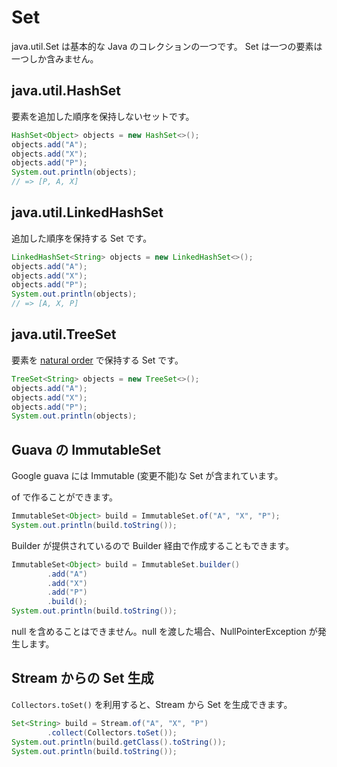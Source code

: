 # Set

java.util.Set は基本的な Java のコレクションの一つです。
Set は一つの要素は一つしか含みません。

## java.util.HashSet

要素を追加した順序を保持しないセットです。

```java
HashSet<Object> objects = new HashSet<>();
objects.add("A");
objects.add("X");
objects.add("P");
System.out.println(objects);
// => [P, A, X]
```

## java.util.LinkedHashSet

追加した順序を保持する Set です。

```java
LinkedHashSet<String> objects = new LinkedHashSet<>();
objects.add("A");
objects.add("X");
objects.add("P");
System.out.println(objects);
// => [A, X, P]
```

## java.util.TreeSet

要素を [natural order](https://docs.oracle.com/javase/7/docs/api/java/lang/Comparable.html) で保持する Set です。

```java
TreeSet<String> objects = new TreeSet<>();
objects.add("A");
objects.add("X");
objects.add("P");
System.out.println(objects);
```

## Guava の ImmutableSet

Google guava には Immutable (変更不能)な Set が含まれています。 

of で作ることができます。

```java
ImmutableSet<Object> build = ImmutableSet.of("A", "X", "P");
System.out.println(build.toString());
```

Builder が提供されているので Builder 経由で作成することもできます。

```java
ImmutableSet<Object> build = ImmutableSet.builder()
        .add("A")
        .add("X")
        .add("P")
        .build();
System.out.println(build.toString());
```

null を含めることはできません。null を渡した場合、NullPointerException が発生します。

## Stream からの Set 生成

`Collectors.toSet()` を利用すると、Stream から Set を生成できます。

```java
Set<String> build = Stream.of("A", "X", "P")
        .collect(Collectors.toSet());
System.out.println(build.getClass().toString());
System.out.println(build.toString());
```
